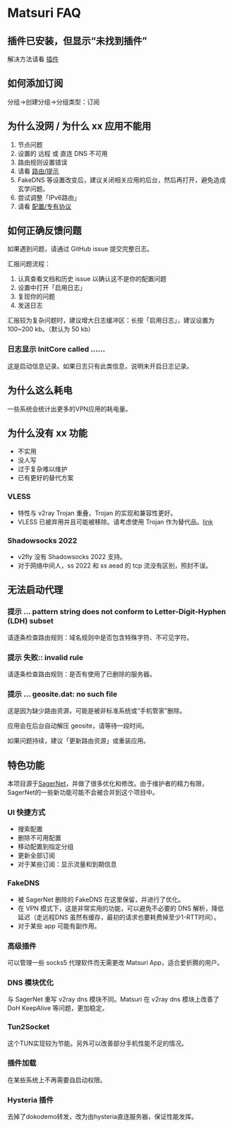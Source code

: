 # Matsuri FAQ

## 插件已安装，但显示“未找到插件”

解决方法请看 [插件](/m-plugin/)

## 如何添加订阅

分组→创建分组→分组类型：订阅

## 为什么没网 / 为什么 xx 应用不能用

1. 节点问题
2. 设置的 远程 或 直连 DNS 不可用
3. 路由规则设置错误
4. 请看 [路由/提示](/m-route/)
5. FakeDNS 等设置改变后，建议关闭相关应用的后台，然后再打开，避免造成玄学问题。
6. 尝试调整「IPv6路由」
7. 请看 [配置/专有协议](/m-configuration/)

## 如何正确反馈问题

如果遇到问题，请通过 GitHub issue 提交完整日志。

汇报问题流程：

1. 认真查看文档和历史 issue 以确认这不是你的配置问题
2. 设置中打开「启用日志」
3. 复现你的问题
4. 发送日志

汇报较为复杂问题时，建议增大日志缓冲区：长按「启用日志」，建议设置为 100~200 kb。（默认为 50 kb）

### 日志显示 InitCore called ......

这是启动信息记录。如果日志只有此类信息，说明未开启日志记录。

## 为什么这么耗电

一些系统会统计出更多的VPN应用的耗电量。

## 为什么没有 xx 功能

* 不实用
* 没人写
* 过于复杂难以维护
* 已有更好的替代方案

### VLESS

* 特性与 v2ray Trojan 重叠，Trojan 的实现和兼容性更好。
* VLESS 已被弃用并且可能被移除。请考虑使用 Trojan 作为替代品。[link](https://www.v2fly.org/v5/config/proxy/vless.html)

### Shadowsocks 2022

* v2fly 没有 Shadowsocks 2022 支持。
* 对于网络中间人，ss 2022 和 ss aead 的 tcp 流没有区别，照封不误。

## 无法启动代理

### 提示 ... pattern string does not conform to Letter-Digit-Hyphen (LDH) subset

请逐条检查路由规则：域名规则中是否包含特殊字符、不可见字符。

### 提示 失败:: invalid rule

请逐条检查路由规则：是否有使用了已删除的服务器。

### 提示 ... geosite.dat: no such file

这是因为缺少路由资源，可能是被非标准系统或“手机管家”删除。

应用会在后台自动解压 geosite，请等待一段时间。

如果问题持续，建议「更新路由资源」或重装应用。

## 特色功能

本项目源于[SagerNet](https://github.com/SagerNet/SagerNet)，并做了很多优化和修改。由于维护者的精力有限，SagerNet的一些新功能可能不会被合并到这个项目中。

### UI 快捷方式

* 搜索配置
* 删除不可用配置
* 移动配置到指定分组
* 更新全部订阅
* 对于某些订阅：显示流量和到期信息

### FakeDNS

* 被 SagerNet 删除的 FakeDNS 在这里保留，并进行了优化。
* 在 VPN 模式下，这是非常实用的功能，可以避免不必要的 DNS 解析，降低延迟（走远程DNS 虽然有缓存，最初的请求也要耗费掉至少1-RTT时间）。
* 对于某些 app 可能有副作用。

### 高级插件
可以管理一些 socks5 代理软件而无需更改 Matsuri App，适合爱折腾的用户。

### DNS 模块优化
与 SagerNet 重写 v2ray dns 模块不同。Matsuri 在 v2ray dns 模块上改善了 DoH KeepAlive 等问题，更加稳定。

### Tun2Socket
这个TUN实现较为节能。另外可以改善部分手机性能不足的情况。

### 插件加载
在某些系统上不再需要自启动权限。

### Hysteria 插件
去掉了dokodemo转发，改为由hysteria直连服务器，保证性能发挥。
